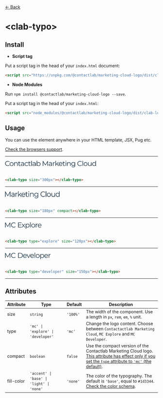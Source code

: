 [← Back](../README.md)

# \<clab-typo>

## Install

- **Script tag**

Put a script tag in the head of your `index.html` document:

```html
<script src="https://unpkg.com/@contactlab/marketing-cloud-logo/dist/clab-logo.js"></script>
```

- **Node Modules**

Run `npm install @contactlab/marketing-cloud-logo --save`.

Put a script tag in the head of your `index.html`:

```html
<script src="node_modules/@contactlab/marketing-cloud-logo/dist/clab-logo.js"></script>
```

## Usage

You can use the element anywhere in your HTML template, JSX, Pug etc.

[Check the browsers support](./browsers-support.md).

---

<img style="display:block;width:300px;margin-bottom:32px" src="../resources/svg/typo-mc-full.svg" />

```html
<clab-typo size="300px"></clab-typo>
```

---

<img style="display:block;width:180px;margin-bottom:32px" src="../resources/svg/typo-mc-compact.svg" />

```html
<clab-typo size="180px" compact></clab-typo>
```

---

<img style="display:block;width:120px;margin-bottom:32px" src="../resources/svg/typo-mc-explore.svg" />

```html
<clab-typo type="explore" size="120px"></clab-typo>
```

---

<img style="display:block;width:150px;margin-bottom:32px" src="../resources/svg/typo-mc-developer.svg" />

```html
<clab-typo type="developer" size="150px"></clab-typo>
```

---

## Attributes

<table>
  <thead>
    <tr>
      <th>Attribute</th>
      <th>Type</th>
      <th>Default</th>
      <th>Description</th>
    </tr>
  <tbody>
    <tr>
      <td>size</td>
      <td><code>string</code></td>
      <td><code>'100%'</code></td>
      <td>The width of the component. Use a length in <code>px</code>, <code>rem</code>, <code>em</code>, <code>%</code> unit.</td>
    </tr>
    <tr>
      <td>type</td>
      <td><code>'mc' | 'explore' | 'developer'</code></td>
      <td><code>'mc'</code></td>
      <td>Change the logo content. Choose between <code>Contactactlab Marketing Cloud</code>, <code>MC Explore</code> and <code>MC Developer</code>.
      </td>
    </tr>
    <tr>
      <td>compact</td>
      <td><code>boolean</code></td>
      <td><code>false</code></td>
      <td>Use the compact version of the Contactlab Marketing Cloud logo. <u>This attribute has effect only if you set the <code>type</code> attribute to <code>'mc'</code> (the default)</u>.</td>
    </tr>
    <tr>
      <td>fill-color</td>
      <td><code>'accent' | 'base' | 'light' | 'none'</code></td>
      <td><code>'none'</code></td>
      <td>The color of the typography. The default is <code>'base'</code>, equal to <code>#1d3344</code>. <a href="./color-schema.md" title="Color schema">Check the color schema</a>.</td>
    </tr>
  </tbody>
</table>
